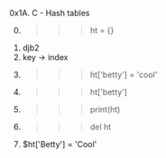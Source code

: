 0x1A. C - Hash tables

0. >>> ht = {}
1. djb2
2. key -> index
3. >>> ht['betty'] = 'cool' 
4. >>> ht['betty'] 
5. >>> print(ht) 
6. >>> del ht
7. $ht['Betty'] = 'Cool'
